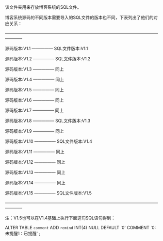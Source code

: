该文件夹用来存放博客系统的SQL文件。

博客系统源码的不同版本需要导入的SQL文件的版本也不同，下表列出了他们的对应关系：

————————————————————————————————————————

源码版本:V1.1  —————  SQL文件版本:V1.1

源码版本:V1.2  —————  SQL文件版本:V1.2

源码版本:V1.3 ————— 同上

源码版本:V1.4 ————— 同上

源码版本:V1.5 ————— 同上

源码版本:V1.6 ————— 同上

源码版本:V1.7 ————— 同上

源码版本:V1.8 ————— SQL文件版本:V1.3

源码版本:V1.9 ————— 同上

源码版本:V1.10 ————— SQL文件版本:V1.4

源码版本:V1.11 ————— 同上

源码版本:V1.12 ————— 同上

源码版本:V1.13 ————— 同上

源码版本:V1.14 ————— 同上

源码版本:V1.15 ————— SQL文件版本:V1.5 

————————————————————————————————————————

注：V1.5也可以在V1.4基础上执行下面这句SQL语句得到：

ALTER TABLE `comment` ADD `remind` INT(4) NULL DEFAULT '0' COMMENT '0:未提醒1：已提醒' ;
